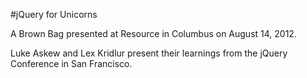 #jQuery for Unicorns

A Brown Bag presented at Resource in Columbus on August 14, 2012.

Luke Askew and Lex Kridlur present their learnings from the jQuery Conference in San Francisco.